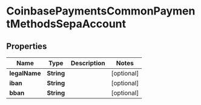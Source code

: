 
# CoinbasePaymentsCommonPaymentMethodsSepaAccount

## Properties
Name | Type | Description | Notes
------------ | ------------- | ------------- | -------------
**legalName** | **String** |  |  [optional]
**iban** | **String** |  |  [optional]
**bban** | **String** |  |  [optional]



